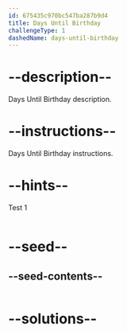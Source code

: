 ```yaml
---
id: 675435c970bc547ba287b9d4
title: Days Until Birthday
challengeType: 1
dashedName: days-until-birthday
---
```


# --description--

Days Until Birthday description.

# --instructions--

Days Until Birthday instructions.

# --hints--

Test 1

```js

```

# --seed--
## --seed-contents--

```js

```

# --solutions--

```js

```
